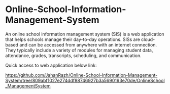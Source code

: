 # Online-School-Information-Management-System

An online school information management system (SIS) is a web application that helps schools manage their day-to-day operations. SISs are cloud-based and can be accessed from anywhere with an internet connection. They typically include a variety of modules for managing student data, attendance, grades, transcripts, scheduling, and communication.

Quick access to web application below link:

https://github.com/JahanRazh/Online-School-Information-Management-System/tree/809abf1027e274ddf88746927b3a5690193e70de/OnlineSchool_ManagementSystem

